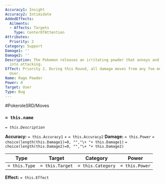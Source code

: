 ```yaml
---
Accuracy1: Insight
Accuracy2: Intimidate
AddedEffects:
  Ailments:
  - Affects: Targets
    Type: CenterOfAttention
Attributes:
  Priority: 2
Category: Support
Damage1: ''
Damage2: ''
Description: The Pokemon releases an irritating powder that annoys and enrages foes
  into attacking.
Effect: Priority 2. During this Round, all damage moves from any foe must target the
  User.
Name: Rage Powder
Power: 0
Target: User
Type: Bug
---
```


#PokeroleSRD/Moves

### `= this.name` 
*`= this.Description`*

**Accuracy:** `= this.Accuracy1` + `= this.Accuracy2`
**Damage:** `= this.Power` `= choice(length(this.Damage1)=0, "","\+ "+ this.Damage1)` `= choice(length(this.Damage2)=0, "","\+ "+ this.Damage2)`

| Type          | Target          | Category          | Power          |
| ------------- | --------------- | ----------------  | -------------- |
| `= this.Type` | `= this.Target` | `= this.Category` | `= this.Power` | 

**Effect:** `= this.Effect`
